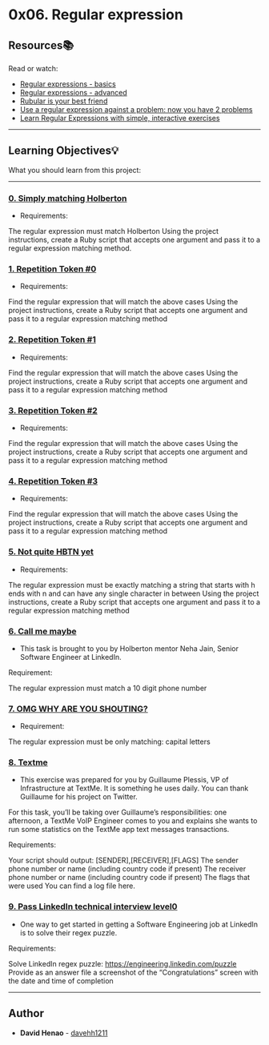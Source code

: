 # 0x06. Regular expression

## Resources:books:
Read or watch:
* [Regular expressions - basics](https://intranet.hbtn.io/rltoken/SJ2eQ7V2iQlCgLc-L96zWg)
* [Regular expressions - advanced](https://intranet.hbtn.io/rltoken/qyjWL-J1_qUaZGR690gH1Q)
* [Rubular is your best friend](https://intranet.hbtn.io/rltoken/WCjn8NgohbQ5NGXEObWZvQ)
* [Use a regular expression against a problem: now you have 2 problems](https://intranet.hbtn.io/rltoken/Zfvv_ydOCvJ_YaBB6eDqVw)
* [Learn Regular Expressions with simple, interactive exercises](https://intranet.hbtn.io/rltoken/Y-OVGcJ5cskdXWIBowiE_A)

---
## Learning Objectives:bulb:
What you should learn from this project:

---

### [0. Simply matching Holberton](./0-simply_match_holberton.rb)
* Requirements:

The regular expression must match Holberton
Using the project instructions, create a Ruby script that accepts one argument and pass it to a regular expression matching method.

### [1. Repetition Token #0](./1-repetition_token_0.rb)
* Requirements:

Find the regular expression that will match the above cases
Using the project instructions, create a Ruby script that accepts one argument and pass it to a regular expression matching method

### [2. Repetition Token #1](./2-repetition_token_1.rb)
* Requirements:

Find the regular expression that will match the above cases
Using the project instructions, create a Ruby script that accepts one argument and pass it to a regular expression matching method

### [3. Repetition Token #2](./3-repetition_token_2.rb)
* Requirements:

Find the regular expression that will match the above cases
Using the project instructions, create a Ruby script that accepts one argument and pass it to a regular expression matching method


### [4. Repetition Token #3](./4-repetition_token_3.rb)
* Requirements:

Find the regular expression that will match the above cases
Using the project instructions, create a Ruby script that accepts one argument and pass it to a regular expression matching method


### [5. Not quite HBTN yet](./5-beginning_and_end.rb)
* Requirements:

The regular expression must be exactly matching a string that starts with h ends with n and can have any single character in between
Using the project instructions, create a Ruby script that accepts one argument and pass it to a regular expression matching method


### [6. Call me maybe](./6-phone_number.rb)
* This task is brought to you by Holberton mentor Neha Jain, Senior Software Engineer at LinkedIn.

Requirement:

The regular expression must match a 10 digit phone number


### [7. OMG WHY ARE YOU SHOUTING?](./7-OMG_WHY_ARE_YOU_SHOUTING.rb)
* Requirement:

The regular expression must be only matching: capital letters


### [8. Textme](./100-textme.rb)
* This exercise was prepared for you by Guillaume Plessis, VP of Infrastructure at TextMe. It is something he uses daily. You can thank Guillaume for his project on Twitter.

For this task, you’ll be taking over Guillaume’s responsibilities: one afternoon, a TextMe VoIP Engineer comes to you and explains she wants to run some statistics on the TextMe app text messages transactions.

Requirements:

Your script should output: [SENDER],[RECEIVER],[FLAGS]
The sender phone number or name (including country code if present)
The receiver phone number or name (including country code if present)
The flags that were used
You can find a log file here.

### [9. Pass LinkedIn technical interview level0](./101-passed_linkedin_regex_challenge.jpg)
* One way to get started in getting a Software Engineering job at LinkedIn is to solve their regex puzzle.

Requirements:

Solve LinkedIn regex puzzle: https://engineering.linkedin.com/puzzle
Provide as an answer file a screenshot of the “Congratulations” screen with the date and time of completion

---

## Author
* **David Henao** - [davehh1211](lau1088*happy)